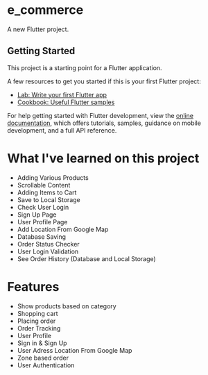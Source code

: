 # e_commerce

A new Flutter project.

## Getting Started

This project is a starting point for a Flutter application.

A few resources to get you started if this is your first Flutter project:

- [Lab: Write your first Flutter app](https://docs.flutter.dev/get-started/codelab)
- [Cookbook: Useful Flutter samples](https://docs.flutter.dev/cookbook)

For help getting started with Flutter development, view the
[online documentation](https://docs.flutter.dev/), which offers tutorials,
samples, guidance on mobile development, and a full API reference.

# What I've learned on this project
  - Adding Various Products
  - Scrollable Content
  - Adding Items to Cart
  - Save to Local Storage
  - Check User Login
  - Sign Up Page
  - User Profile Page
  - Add Location From Google Map
  - Database Saving
  - Order Status Checker
  - User Login Validation
  - See Order History (Database and Local Storage)

# Features
  - Show products based on category
  - Shopping cart
  - Placing order
  - Order Tracking
  - User Profile
  - Sign in & Sign Up
  - User Adress Location From Google Map
  - Zone based order
  - User Authentication
